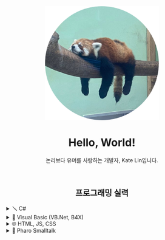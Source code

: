 <div align="center">
  <img src="https://raw.githubusercontent.com/KateLin-BASIC/KateLin-BASIC/main/assets/avatar.png" style="width: 300px; height: 300px;"/>
  <h1>Hello, World!</h1>
  <p align="center">논리보다 유머를 사랑하는 개발자, Kate Lin입니다.</p>
  <br/>
  
  <h2>프로그래밍 실력</h2>
  <div align="left">
      <details>
        <summary>🪛 C#</summary>
          <p>영원할 것만 같던 VB.Net의 충격적인 업데이트 중단 소식을 듣고 배우기 시작해 여기까지 오게 되었습니다. 제가 가장 좋아하는 프로그래밍 언어이기도 합니다.</p>
      </details>
  </div>
  
  <div align="left">
      <details>
        <summary>🔧 Visual Basic (VB.Net, B4X)</summary>
          <p>제가 스크래치 같은 블록 코딩에서 벗어나 처음으로 사용해본 프로그래밍 언어입니다. 더 이상 실전에서 자주 사용하지는 않지만 저에게 있어 의미가 깊은 언어입니다.</p>
      </details>
  </div>
  
  <div align="left">
    <details>
      <summary>🌐 HTML, JS, CSS</summary>
      <p>원래 자바스크립트는 별로 좋아하지 않고 디자인에 소질이 없어 부트스트랩만 쓰며 제대로 배워볼 생각도 하지 않았지만 ASP.Net을 공부하며 웹 사이트를 만들 일이 많아졌기 때문에 공부하기 시작했습니다.</p>
    </details>
  </div>
  
  <div align="left">
    <details>
      <summary>🧰 Pharo Smalltalk</summary>
      <p>가장 최근에 배우기 시작한 언어입니다. 객체 지향 언어에 대해 제 시점을 바꾸게 해준 계기이기도 합니다.</p>
    </details>
  </div>
</div>
